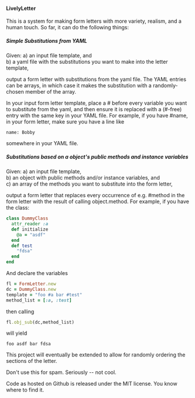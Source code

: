#### LivelyLetter
This is a system for making form letters with more variety, realism, and a human touch.  So far, it can do the following things:

##### Simple Substitutions from YAML
Given:
a) an input file template, and  
b) a yaml file with the substitutions you want to make into the letter template,
				
output a form letter with substitutions from the yaml file. The YAML entries can be arrays, in which case it makes the substitution with a randomly-chosen member of the array.

In your input form letter template, place a # before every variable you want to substitute from the yaml, and then ensure it is replaced with a (#-free) entry with the same key in your YAML file. For example, if you have #name, in your form letter, make sure you have a line like 

    name: Bobby

somewhere in your YAML file.

##### Substitutions based on a object's public methods and instance variables
Given:
a) an input file template,  
b) an object with public methods and/or instance variables, and  
c) an array of the methods you want to substitute into the form letter, 

output a form letter that replaces every occurrence of e.g. #method in the form letter with the result of calling object.method.  For example, if you have the class:
```ruby
class DummyClass
  attr_reader :a
  def initialize
    @a = "asdf"
  end
  def test
    "fdsa"
  end
end
```

And declare the variables

```ruby
fl = FormLetter.new
dc = DummyClass.new
template = "foo #a bar #test"
method_list = [:a, :test]
```
then calling

```ruby
fl.obj_sub(dc,method_list)
```
will yield 

    foo asdf bar fdsa

This project will eventually be extended to allow for randomly ordering the sections of the letter. 

Don't use this for spam.  Seriously -- not cool.

Code as hosted on Github is released under the MIT license.  You know where to find it. 
